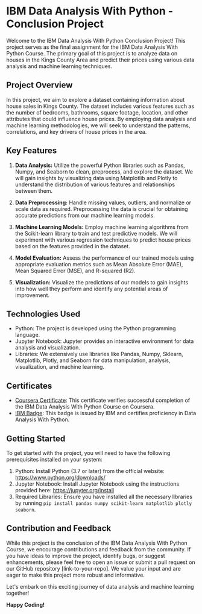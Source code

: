 # IBM Data Analysis With Python - Conclusion Project

Welcome to the IBM Data Analysis With Python Conclusion Project! This project serves as the final assignment for the IBM Data Analysis With Python Course. The primary goal of this project is to analyze data on houses in the Kings County Area and predict their prices using various data analysis and machine learning techniques.

## Project Overview

In this project, we aim to explore a dataset containing information about house sales in Kings County. The dataset includes various features such as the number of bedrooms, bathrooms, square footage, location, and other attributes that could influence house prices. By employing data analysis and machine learning methodologies, we will seek to understand the patterns, correlations, and key drivers of house prices in the area.

## Key Features

1. **Data Analysis:** Utilize the powerful Python libraries such as Pandas, Numpy, and Seaborn to clean, preprocess, and explore the dataset. We will gain insights by visualizing data using Matplotlib and Plotly to understand the distribution of various features and relationships between them.

2. **Data Preprocessing:** Handle missing values, outliers, and normalize or scale data as required. Preprocessing the data is crucial for obtaining accurate predictions from our machine learning models.

3. **Machine Learning Models:** Employ machine learning algorithms from the Scikit-learn library to train and test predictive models. We will experiment with various regression techniques to predict house prices based on the features provided in the dataset.

4. **Model Evaluation:** Assess the performance of our trained models using appropriate evaluation metrics such as Mean Absolute Error (MAE), Mean Squared Error (MSE), and R-squared (R2).

5. **Visualization:** Visualize the predictions of our models to gain insights into how well they perform and identify any potential areas of improvement.

## Technologies Used

- Python: The project is developed using the Python programming language.
- Jupyter Notebook: Jupyter provides an interactive environment for data analysis and visualization.
- Libraries: We extensively use libraries like Pandas, Numpy, Sklearn, Matplotlib, Plotly, and Seaborn for data manipulation, analysis, visualization, and machine learning.

## Certificates

- [Coursera Certificate](https://www.coursera.org/account/accomplishments/verify/T59HH3MNZA6C): This certificate verifies successful completion of the IBM Data Analysis With Python Course on Coursera.
- [IBM Badge](https://www.credly.com/org/ibm/badge/data-analysis-with-python): This badge is issued by IBM and certifies proficiency in Data Analysis With Python.

## Getting Started

To get started with the project, you will need to have the following prerequisites installed on your system:

1. Python: Install Python (3.7 or later) from the official website: https://www.python.org/downloads/
2. Jupyter Notebook: Install Jupyter Notebook using the instructions provided here: https://jupyter.org/install
3. Required Libraries: Ensure you have installed all the necessary libraries by running `pip install pandas numpy scikit-learn matplotlib plotly seaborn`.

## Contribution and Feedback

While this project is the conclusion of the IBM Data Analysis With Python Course, we encourage contributions and feedback from the community. If you have ideas to improve the project, identify bugs, or suggest enhancements, please feel free to open an issue or submit a pull request on our GitHub repository [link-to-your-repo]. We value your input and are eager to make this project more robust and informative.

Let's embark on this exciting journey of data analysis and machine learning together!

**Happy Coding!**
